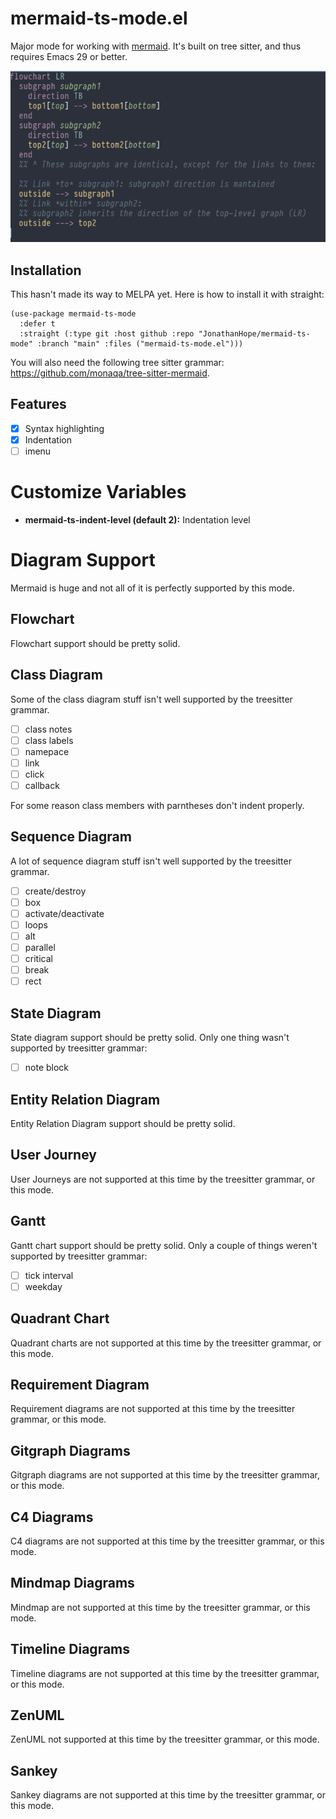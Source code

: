 # mermaid-ts-mode.el

Major mode for working with [mermaid](http://mermaid.js.org). It's built on tree sitter, and thus requires Emacs 29 or better.

![](mermaid-ts-mode.png)

## Installation

This hasn't made its way to MELPA yet. Here is how to install it with straight:

``` elisp
(use-package mermaid-ts-mode
  :defer t
  :straight (:type git :host github :repo "JonathanHope/mermaid-ts-mode" :branch "main" :files ("mermaid-ts-mode.el")))
```

You will also need the following tree sitter grammar: <https://github.com/monaqa/tree-sitter-mermaid>.

## Features

- [x] Syntax highlighting
- [x] Indentation
- [ ] imenu

# Customize Variables

- **mermaid-ts-indent-level (default 2):** Indentation level

# Diagram Support

Mermaid is huge and not all of it is perfectly supported by this mode.

## Flowchart

Flowchart support should be pretty solid.

## Class Diagram

Some of the class diagram stuff isn't well supported by the treesitter grammar.

- [ ] class notes
- [ ] class labels
- [ ] namepace
- [ ] link
- [ ] click
- [ ] callback

For some reason class members with parntheses don't indent properly.

##  Sequence Diagram

A lot of sequence diagram stuff isn't well supported by the treesitter grammar.

- [ ] create/destroy
- [ ] box
- [ ] activate/deactivate
- [ ] loops
- [ ] alt
- [ ] parallel
- [ ] critical
- [ ] break
- [ ] rect

##  State Diagram

State diagram support should be pretty solid. Only one thing wasn't supported by treesitter grammar:

- [ ] note block

## Entity Relation Diagram

Entity Relation Diagram support should be pretty solid.

##  User Journey

User Journeys are not supported at this time by the treesitter grammar, or this mode.

##  Gantt

Gantt chart support should be pretty solid. Only a couple of things weren't supported by treesitter grammar:

- [ ] tick interval
- [ ] weekday

## Quadrant Chart

Quadrant charts are not supported at this time by the treesitter grammar, or this mode.

## Requirement Diagram

Requirement diagrams are not supported at this time by the treesitter grammar, or this mode.

## Gitgraph Diagrams

Gitgraph diagrams are not supported at this time by the treesitter grammar, or this mode.

## C4 Diagrams

C4 diagrams are not supported at this time by the treesitter grammar, or this mode.

## Mindmap Diagrams

Mindmap are not supported at this time by the treesitter grammar, or this mode.

## Timeline Diagrams

Timeline diagrams are not supported at this time by the treesitter grammar, or this mode.

## ZenUML

ZenUML not supported at this time by the treesitter grammar, or this mode.

## Sankey

Sankey diagrams are not supported at this time by the treesitter grammar, or this mode.
